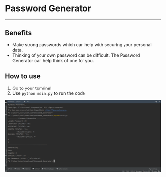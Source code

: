 # Password Generator

---

## Benefits
- Make strong passwords which can help with securing your personal data.
- Thinking of your own password can be difficult. The Password Generator can help think of one for you.

## How to use
1. Go to your terminal
2. Use `python main.py` to run the code

![showcase](Image/img_3.png)


